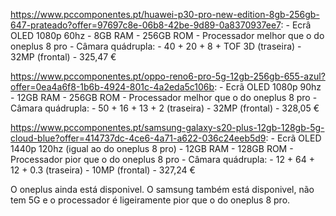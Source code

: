 https://www.pccomponentes.pt/huawei-p30-pro-new-edition-8gb-256gb-647-prateado?offer=97697c8e-06b8-42be-9d89-0a8370937ee7:
    - Ecrâ OLED 1080p 60hz
    - 8GB RAM
    - 256GB ROM
    - Processador melhor que o do oneplus 8 pro
    - Câmara quádrupla:
        - 40 + 20 + 8 + TOF 3D (traseira)
        - 32MP (frontal)
    - 325,47 €

https://www.pccomponentes.pt/oppo-reno6-pro-5g-12gb-256gb-655-azul?offer=0ea4a6f8-1b6b-4924-801c-4a2eda5c106b:
    - Ecrã OLED 1080p 90hz
    - 12GB RAM
    - 256GB ROM
    - Processador melhor que o do oneplus 8 pro
    - Câmara quádrupla: 
        - 50 + 16 + 13 + 2 (traseira)
        - 32MP (frontal)
    - 328,05 €

https://www.pccomponentes.pt/samsung-galaxy-s20-plus-12gb-128gb-5g-cloud-blue?offer=414737dc-4ce6-4a71-a622-036c24eeb5d9:
    - Ecrã OLED 1440p 120hz (igual ao do oneplus 8 pro)
    - 12GB RAM
    - 128GB ROM
    - Processador pior que o do oneplus 8 pro
    - Câmara quádrupla:
        - 12 + 64 + 12 + 0.3 (traseira)
        - 10MP (frontal) 
    - 327,24 € 

O oneplus ainda está disponivel.
O samsung também está disponivel, não tem 5G e o processador é ligeiramente pior que o do oneplus 8 pro.